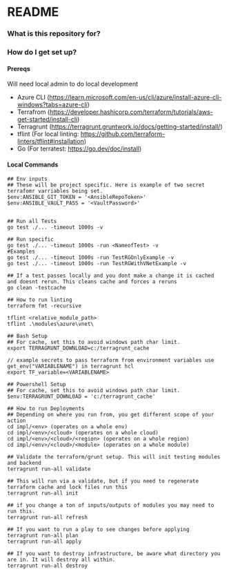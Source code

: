 # README #

### What is this repository for? ###

### How do I get set up? ###

#### Prereqs ####

Will need local admin to do local development

  * Azure CLI (https://learn.microsoft.com/en-us/cli/azure/install-azure-cli-windows?tabs=azure-cli)
  * Terrafrom (https://developer.hashicorp.com/terraform/tutorials/aws-get-started/install-cli)
  * Terragrunt (https://terragrunt.gruntwork.io/docs/getting-started/install/)
  * tflint (For local linting: https://github.com/terraform-linters/tflint#installation)
  * Go (For terratest: https://go.dev/doc/install)

#### Local Commands ####

```
## Env inputs
## These will be project specific. Here is example of two secret terrafomr varriables being set.
$env:ANSIBLE_GIT_TOKEN = '<AnsibleRepoToken>'
$env:ANSIBLE_VAULT_PASS = '<VaultPassword>'


## Run all Tests
go test ./... -timeout 1000s -v

## Run specific
go test ./... -timeout 1000s -run <NameofTest> -v
#Examples
go test ./... -timeout 1000s -run TestRGOnlyExample -v
go test ./... -timeout 1000s -run TestRGWithVNetExample -v

## If a test passes locally and you dont make a change it is cached and doesnt rerun. This cleans cache and forces a reruns
go clean -testcache
```

```
## How to run linting
terraform fmt -recursive

tflint <relative_module_path>
tflint .\modules\azure\vnet\
```

```
## Bash Setup
## For cache, set this to avoid windows path char limit.
export TERRAGRUNT_DOWNLOAD=c:/terragrunt_cache

// example secrets to pass terraform from environment variables use get_env("VARIABLENAME") in terragrunt hcl
export TF_variable=<VARIABLENAME>

## Powershell Setup
## For cache, set this to avoid windows path char limit.
$env:TERRAGRUNT_DOWNLOAD = 'c:/terragrunt_cache'

## How to run Deployments
## Depending on where you run from, you get different scope of your action
cd impl/<env> (operates on a whole env)
cd impl/<env>/<cloud> (operates on a whole cloud)
cd impl/<env>/<cloud>/<region> (operates on a whole region)
cd impl/<env>/<cloud>/<module> (operates on a whole module)

## Validate the terraform/grunt setup. This will init testing modules and backend
terragrunt run-all validate

## This will run via a validate, but if you need to regenerate terraform cache and lock files run this
terragrunt run-all init

## if you change a ton of inputs/outputs of modules you may need to run this.
terragrunt run-all refresh

## If you want to run a play to see changes before applying
terragrunt run-all plan
terragrunt run-all apply

## If you want to destroy infrastructure, be aware what directory you are in. It will destroy all within.
terragrunt run-all destroy

```
